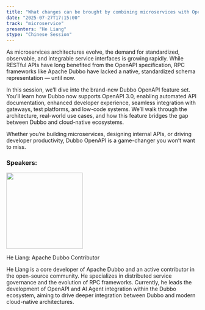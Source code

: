 ```yaml
---
title: "What changes can be brought by combining microservices with OpenAPI?"
date: "2025-07-27T17:15:00"
track: "microservice"
presenters: "He Liang"
stype: "Chinese Session"
---
```


As microservices architectures evolve, the demand for standardized, observable, and integrable service interfaces is growing rapidly. While RESTful APIs have long benefited from the OpenAPI specification, RPC frameworks like Apache Dubbo have lacked a native, standardized schema representation — until now.

In this session, we’ll dive into the brand-new Dubbo OpenAPI feature set. You’ll learn how Dubbo now supports OpenAPI 3.0, enabling automated API documentation, enhanced developer experience, seamless integration with gateways, test platforms, and low-code systems. We’ll walk through the architecture, real-world use cases, and how this feature bridges the gap between Dubbo and cloud-native ecosystems.

Whether you’re building microservices, designing internal APIs, or driving developer productivity, Dubbo OpenAPI is a game-changer you won’t want to miss.

### Speakers:


<img src="https://sessionize.com/image/2e0e-400o400o1-hAVvmRH9pQCek9sGMGgcjH.jpg" width="200" /><br/>

He Liang: Apache Dubbo Contributor

He Liang is a core developer of Apache Dubbo and an active contributor in the open-source community. He specializes in distributed service governance and the evolution of RPC frameworks. Currently, he leads the development of OpenAPI and AI Agent integration within the Dubbo ecosystem, aiming to drive deeper integration between Dubbo and modern cloud-native architectures.